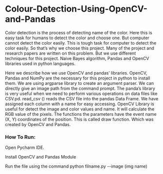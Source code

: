 
# Colour-Detection-Using-OpenCV-and-Pandas

Color detection is the process of detecting name of the color. Here this is easy task for humans to detect the color and choose one.
But computer cannot detect the color easily. This is tough task for computer to detect the color easily. So that’s why we choose this project.
Many of the project and research papers are written on this problem. But we use different techniques for this project. Naive Bayes algorithm, Pandas and OpenCV libraries used in python languages.

Here we describe how we use OpenCV and pandas’ libraries. OpenCV, Pandas and NumPy are the necessary for this project in python to install them.
We are using argparse library to create an argument parser.
We can directly give an image path from the command prompt.
The panda’s library is very useful when we need to perform various operations on data files like CSV.pd. read_csv () reads the CSV file into the pandas Data Frame.
We have assigned each column with a name for easy accessing.
OpenCV Library is useful for detect the image and color values and name. It will calculate the RGB value of the pixels. The functions the parameters have the event name (X, Y) coordinates of the position. This is called draw function. Which was created by OpenCV and Pandas.

<h3>How To Run: </h3>
<p>Open Pycharm IDE.</p>
<p>Install OpenCV and Pandas Module</p> 
<p>Run the file using the command python filname.py --image (img name)</p>


